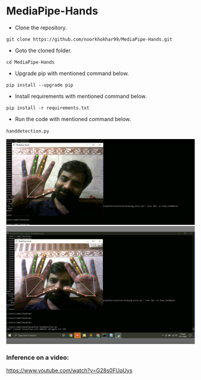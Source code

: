 # MediaPipe-Hands





- Clone the repository.
```
git clone https://github.com/noorkhokhar99/MediaPipe-Hands.git
```
- Goto the cloned folder.
```
cd MediaPipe-Hands

```
- Upgrade pip with mentioned command below.
```
pip install --upgrade pip
```
- Install requirements with mentioned command below.
```
pip install -r requirements.txt
```
- Run the code with mentioned command below.

`handdetection.py`

 


<p align="center">
<img src="https://github.com/noorkhokhar99/MediaPipe-Hands/blob/main/Screen%20Shot%201444-04-22%20at%207.10.02%20PM.png">



<img src="https://github.com/noorkhokhar99/MediaPipe-Hands/blob/main/Screen%20Shot%201444-04-22%20at%207.10.23%20PM.png">

</p>






### Inference on a video:
https://www.youtube.com/watch?v=G28s0FUqUys
